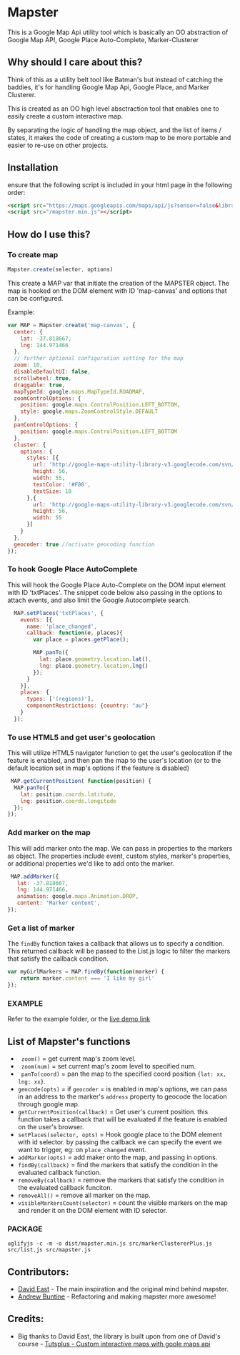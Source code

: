 # Mapster
This is a Google Map Api utility tool which is basically an OO abstraction of Google Map API, Google Place Auto-Complete, Marker-Clusterer

## Why should I care about this?
Think of this as a utility belt tool like Batman's but instead of catching the baddies, it's for handling Google Map Api, Google Place, and Marker Clusterer.

This is created as an OO high level absctraction tool that enables one to easily create a custom interactive map. 

By separating the logic of handling the map object, and the list of items / states, it makes the code of creating a custom map to be more portable and easier to re-use on other projects.

## Installation
ensure that the following script is included in your html page in the following order:
 ``` html
 <script src="https://maps.googleapis.com/maps/api/js?sensor=false&libraries=places"></script> // Google map api with Google Place library enabled.
 <script src="/mapster.min.js"></script>
```

## How do I use this?

### To create map
``` javascript
Mapster.create(selector, options)
```

This create a MAP var that initiate the creation of the MAPSTER object. The map is hooked on the DOM element with ID 'map-canvas' and options that can be configured. 

Example:
``` javascript
var MAP = Mapster.create('map-canvas', {
  center: {
    lat: -37.818667,
    lng: 144.971466
  },
  // further optional configuration setting for the map
  zoom: 10,
  disableDefaultUI: false,
  scrollwheel: true,
  draggable: true,
  mapTypeId: google.maps.MapTypeId.ROADMAP,
  zoomControlOptions: {
    position: google.maps.ControlPosition.LEFT_BOTTOM,
    style: google.maps.ZoomControlStyle.DEFAULT
  },
  panControlOptions: {
    position: google.maps.ControlPosition.LEFT_BOTTOM
  },
  cluster: {
    options: {
      styles: [{
        url: 'http://google-maps-utility-library-v3.googlecode.com/svn/trunk/markerclusterer/images/m2.png',
        height: 56,
        width: 55,
        textColor: '#F00',
        textSize: 18
      },{
        url: 'http://google-maps-utility-library-v3.googlecode.com/svn/trunk/markerclusterer/images/m1.png',
        height: 56,
        width: 55
      }]
    }
  },
  geocoder: true //activate geocoding function
});
```

### To hook Google Place AutoComplete
This will hook the Google Place Auto-Complete on the DOM input element with ID 'txtPlaces'. The snippet code below also passing in the options to attach events, and also limit the Google Autocomplete search.

``` javascript
  MAP.setPlaces('txtPlaces', {
    events: [{
      name: 'place_changed',
      callback: function(e, places){
        var place = places.getPlace();

        MAP.panTo({
          lat: place.geometry.location.lat(),
          lng: place.geometry.location.lng()
        });
      }
    }],
    places: {
      types: ['(regions)'],
      componentRestrictions: {country: "au"}
    }
  });

```

### To use HTML5 and get user's geolocation
This will utilize HTML5 navigator function to get the user's geolocation if the feature is enabled, and then pan the map to the user's location (or to the default location set in map's options if the feature is disabled)
```javascript
 MAP.getCurrentPosition( function(position) {
  MAP.panTo({
    lat: position.coords.latitude,
    lng: position.coords.longitude
  });
});
```
### Add marker on the map
This will add marker onto the map. We can pass in properties to the markers as object. The properties include event, custom styles, marker's properties, or additional properties we'd like to add onto the marker.
```javascript
 MAP.addMarker({
   lat: -37.818667,
   lng: 144.971466,
   animation: google.maps.Animation.DROP,
   content: 'Marker content',
});
```
### Get a list of marker 
The ```findBy``` function takes a callback that allows us to specify a condition. This returned callback will be passed to the List.js logic to filter the markers that satisfy the callback condition.
```javascript
var myGirlMarkers = MAP.findBy(function(marker) { 
    return marker.content === 'I like my girl'
});
```

### EXAMPLE
Refer to the example folder, or the [live demo link](http://jayzz55.github.io/mapster)

## List of Mapster's functions
* ``` zoom()``` = get current map's zoom level.
*  ``` zoom(num)``` = set current map's zoom level to specified num.
*  ``` panTo(coord)``` = pan the map to the specified coord position ```{lat: xx, lng: xx}```.
*  ```geocode(opts)``` = if ```geocoder``` = is enabled in map's options, we can pass in an address to the marker's ```address``` property to geocode the location through google map.
*  ```getCurrentPosition(callback)``` = Get user's current position. this function takes a callback that will be evaluated if the feature is enabled on the user's browser.
*  ```setPlaces(selector, opts)``` = Hook google place to the DOM element with id selector. by passing the callback we can specify the event we want to trigger, eg: on ```place_changed``` event.
*  ```addMarker(opts)``` = add maker onto the map, and passing in options.
*  ```findBy(callback)``` = find the markers that satisfy the condition in the evaluated callback function.
*  ```removeBy(callback)``` = remove the markers that satisfy the condition in the evaluated callback funciton.
*  ```removeAll()``` = remove all marker on the map.
*  ```visibleMarkersCount(selector)``` = count the visible markers on the map and render it on the DOM element with ID selector.

### PACKAGE
```
uglifyjs -c -m -o dist/mapster.min.js src/markerClustererPlus.js src/list.js src/mapster.js
```

## Contributors:
* [David East](https://github.com/davideast) - The main inspiration and the original mind behind mapster.
* [Andrew Buntine](https://github.com/buntine) - Refactoring and making mapster more awesome!

## Credits:
* Big thanks to David East, the library is built upon from one of David's course - [Tutsplus - Custom interactive maps with goole maps api](https://code.tutsplus.com/courses/custom-interactive-maps-with-the-google-maps-api)
